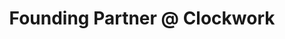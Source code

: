 ---
i: david_denton

name: David Denton
title: Founding Partner @ Clockwork
about: Hands on Engineering Lead | Google Developer Expert | OSS Creator & Speaker | Specialising in continually delivered platforms & engineering excellence
location: London Area, United Kingdom
specialities:
    - TDD
    - Continuous Integration
    - XP
    - BDD
    - Agile
tech-stack: Java, Node

linkedin: https://www.linkedin.com/in/denton-david/
twitter:
github: https://github.com/daviddenton
xing:
website:
youtube:
podcast:
medium:
substack:
blog:
---